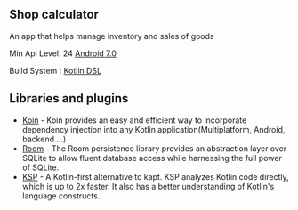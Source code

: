 
## Shop calculator 
An app that helps manage inventory and sales of goods

Min Api Level: 24 [Android 7.0](https://developer.android.com/studio/releases/platforms)

Build System : [Kotlin DSL]([https://gradle.org/](https://developer.android.com/build/migrate-to-kotlin-dsl))

## Libraries and plugins
- [Koin](https://insert-koin.io/) - Koin provides an easy and efficient way to incorporate dependency injection into any Kotlin application(Multiplatform, Android, backend ...)
- [Room](https://developer.android.com/training/data-storage/room) -  The Room persistence library provides an abstraction layer over SQLite to allow fluent database access while harnessing the full power of SQLite.
- [KSP](https://kotlinlang.org/docs/ksp-overview.html) - A Kotlin-first alternative to kapt. KSP analyzes Kotlin code directly, which is up to 2x faster. It also has a better understanding of Kotlin's language constructs.
